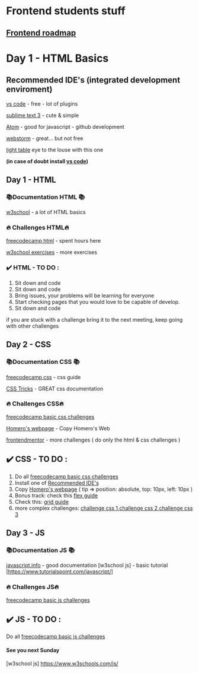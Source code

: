 # Frontend students stuff

## [Frontend roadmap]

# Day 1 - HTML Basics 

<h2 id="header-ides">
Recommended IDE's (integrated development enviroment)
</h2> 

[vs code] - free - lot of plugins

[sublime text 3] - cute & simple

[Atom] - good for javascript - github development

[webstorm] - great... but not free

[light table] eye to the louse with this one

**(in case of doubt install [vs code])**

## Day 1 - HTML

### 📚Documentation HTML 📚
[w3school] - a lot of HTML basics

### 🔥 Challenges HTML🔥
[freecodecamp html] - spent hours here

[w3school exercises] - more exercises

### ✔️ HTML - TO DO :
1. Sit down and code
2. Sit down and code
3. Bring issues, your problems will be learning for everyone
4. Start checking pages that you would love to be capable of develop.
5. Sit down and code

if you are stuck with a challenge bring it to the next meeting, keep going with other challenges

## Day 2 - CSS

### 📚Documentation CSS 📚

[freecodecamp css] - css guide

[CSS Tricks] - GREAT css documentation
### 🔥 Challenges CSS🔥

[freecodecamp basic css challenges]

[Homero's webpage] - Copy Homero's Web

[frontendmentor] - more challenges ( do only the html & css challenges )


## ✔️ CSS - TO DO :
1. Do all [freecodecamp basic css challenges]
2. Install one of  [Recommended IDE's](#header-ides)
3. Copy [Homero's webpage] ( tip => position: absolute, top: 10px, left: 10px )
4. Bonus track: check this [flex guide]
5. Check this: [grid guide]
6. more complex challenges: [challenge css 1],[challenge css 2],[challenge css 3]

## Day 3 - JS

### 📚Documentation JS 📚

[javascript.info] - good documentation
[w3school js] - basic tutorial
[https://www.tutorialspoint.com/javascript/]
### 🔥 Challenges JS🔥

[freecodecamp basic js challenges]

## ✔️ JS - TO DO :

Do all [freecodecamp basic js challenges]

#### See you next Sunday

[freecodecamp html]: <https://www.freecodecamp.org/learn/responsive-web-design/>
[Frontend Roadmap]: <https://roadmap.sh/frontend>
[w3school]: <https://www.w3schools.com/html/default.asp>
[w3school exercises]: <https://www.w3schools.com/html/html_exercises.asp>
[vs code]: https://code.visualstudio.com/
[sublime text 3]: <https://www.sublimetext.com/>
[light table]: <http://lighttable.com/>
[Atom]: <https://atom.io/>
[CSS Tricks]: <https://css-tricks.com/>
[webstorm]: <https://www.jetbrains.com/webstorm/>
[freecodecamp css]: <https://www.freecodecamp.org/news/the-css-handbook-a-handy-guide-to-css-for-developers-b56695917d11/>
[Homero's webpage]: <https://attiliomonti.com/>
[freecodecamp css documentation]: <https://www.freecodecamp.org/news/the-css-handbook-a-handy-guide-to-css-for-developers-b56695917d11/>
[freecodecamp basic css challenges]: <https://www.freecodecamp.org/learn/responsive-web-design/basic-css/>
[flex guide]: <https://css-tricks.com/snippets/css/a-guide-to-flexbox/>
[grid guide]: <https://css-tricks.com/snippets/css/complete-guide-grid/>
[challenge css 1]: <https://www.frontendmentor.io/challenges/3column-preview-card-component-pH92eAR2->
[challenge css 2]: <https://www.frontendmentor.io/challenges/stats-preview-card-component-8JqbgoU62>
[challenge css 3]: <https://www.frontendmentor.io/challenges/testimonials-grid-section-Nnw6J7Un7>
[frontendmentor]: <https://www.frontendmentor.io/challenges>
[freecodecamp basic js challenges]: <https://www.freecodecamp.org/learn/javascript-algorithms-and-data-structures/#basic-javascript/>
[javascript.info]: <https://javascript.info/>
[w3school js] <https://www.w3schools.com/js/>